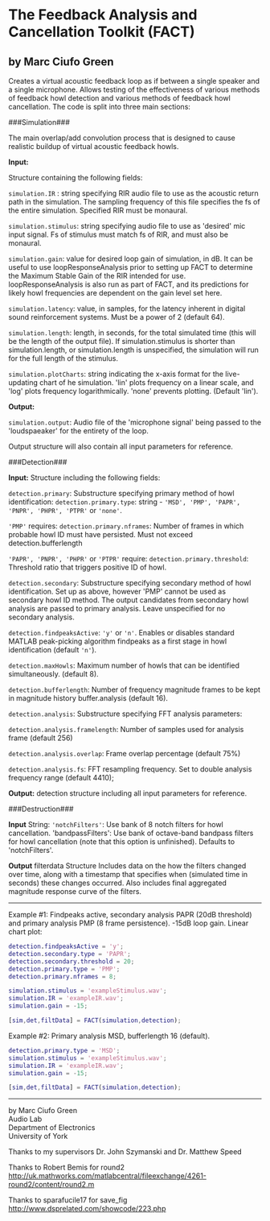 The Feedback Analysis and Cancellation Toolkit (FACT)
========================

by Marc Ciufo Green
-------------------

Creates a virtual acoustic feedback loop as if between a single speaker and a single
microphone. Allows testing of the effectiveness of various methods of feedback howl
detection and various methods of feedback howl cancellation. The code is split into three
main sections:

###Simulation###

The main overlap/add convolution process that is designed to cause realistic buildup of
virtual acoustic feedback howls.

__Input:__

Structure containing the following fields:

`simulation.IR` : string specifying RIR audio file to use as the acoustic return path in the
simulation. The sampling frequency of this file specifies the fs of the entire simulation.
Specified RIR must be monaural.

`simulation.stimulus`: string specifying audio file to use as 'desired' mic input signal. Fs
of stimulus must match fs of RIR, and must also be monaural.

`simulation.gain`: value for desired loop gain of simulation, in dB. It can be useful to use
loopResponseAnalysis prior to setting up FACT to determine the Maximum Stable Gain of the
RIR intended for use. loopResponseAnalysis is also run as part of FACT, and its predictions
for likely howl frequencies are dependent on the gain level set here.

`simulation.latency`: value, in samples, for the latency inherent in digital sound
reinforcement systems. Must be a power of 2 (default 64).

`simulation.length`: length, in seconds, for the total simulated time (this will be the
length of the output file). If simulation.stimulus is shorter than simulation.length, or
simulation.length is unspecified, the simulation will run for the full length of the
stimulus.

`simulation.plotCharts`: string indicating the x-axis format for the live-updating chart of
he simulation. 'lin' plots frequency on a linear scale, and 'log' plots frequency
logarithmically. 'none' prevents plotting. (Default 'lin').

__Output:__

`simulation.output`: Audio file of the 'microphone signal' being passed to the 'loudspaeaker'
for the entirety of the loop.

Output structure will also contain all input parameters for reference.

###Detection###

__Input:__ 
Structure including the following fields:

`detection.primary`: Substructure specifying primary method of howl identification:
`detection.primary.type`: string - ``'MSD', 'PMP', 'PAPR', 'PNPR', 'PHPR', 'PTPR'`` or `'none'`.

`'PMP'` requires:
`detection.primary.nframes`: Number of frames in which probable howl ID must have persisted.
Must not exceed detection.bufferlength

`'PAPR', 'PNPR', 'PHPR'` or `'PTPR'` require:
`detection.primary.threshold`: Threshold ratio that triggers positive ID of howl.

`detection.secondary`: Substructure specifying secondary method of howl identification. Set
up as above, however 'PMP' cannot be used as secondary howl ID method. The output
candidates from secondary howl analysis are passed to primary analysis. Leave unspecified
for no secondary analysis.

`detection.findpeaksActive`: `'y'` or `'n'`. Enables or disables standard MATLAB peak-picking
algorithm findpeaks as a first stage in howl identification (default `'n'`).

`detection.maxHowls`: Maximum number of howls that can be identified simultaneously.
(default 8).

`detection.bufferlength`: Number of frequency magnitude frames to be kept in magnitude
history buffer.analysis (default 16).

`detection.analysis`: Substructure specifying FFT analysis parameters:

`detection.analysis.framelength`: Number of samples used for analysis frame (default 256)

`detection.analysis.overlap`: Frame overlap percentage (default 75%)

`detection.analysis.fs`: FFT resampling frequency. Set to double analysis frequency range
(default 4410);

__Output:__ detection structure including all input parameters for reference.

###Destruction###

__Input__ String:
`'notchFilters'`: Use bank of 8 notch filters for howl cancellation.
'bandpassFilters': Use bank of octave-band bandpass filters for howl cancellation (note
that this option is unfinished). Defaults to 'notchFilters'.

__Output__ filterdata Structure
Includes data on the how the filters changed over time, along with a timestamp that
specifies when (simulated time in seconds) these changes occurred. Also includes final
aggregated magnitude response curve of the filters.

---

Example #1: Findpeaks active, secondary analysis PAPR (20dB threshold) and primary analysis
PMP (8 frame persistence). -15dB loop gain. Linear chart plot:

```MATLAB
detection.findpeaksActive = 'y';
detection.secondary.type = 'PAPR';
detection.secondary.threshold = 20;
detection.primary.type = 'PMP';
detection.primary.nframes = 8;

simulation.stimulus = 'exampleStimulus.wav';
simulation.IR = 'exampleIR.wav';
simulation.gain = -15;

[sim,det,filtData] = FACT(simulation,detection);
```

Example #2: Primary analysis MSD, bufferlength 16 (default).

```MATLAB
detection.primary.type = 'MSD';
simulation.stimulus = 'exampleStimulus.wav';
simulation.IR = 'exampleIR.wav';
simulation.gain = -15;

[sim,det,filtData] = FACT(simulation,detection);
```

---

by Marc Ciufo Green  
Audio Lab  
Department of Electronics  
University of York  

Thanks to my supervisors Dr. John Szymanski and Dr. Matthew Speed

Thanks to Robert Bemis for round2  
http://uk.mathworks.com/matlabcentral/fileexchange/4261-round2/content/round2.m

Thanks to sparafucile17 for save_fig  
http://www.dsprelated.com/showcode/223.php
